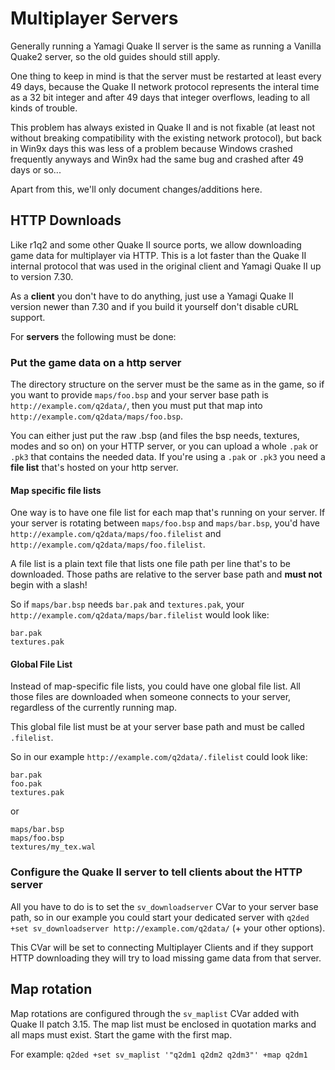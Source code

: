 # Multiplayer Servers

Generally running a Yamagi Quake II server is the same as running a
Vanilla Quake2 server, so the old guides should still apply.

One thing to keep in mind is that the server must be restarted at least
every 49 days, because the Quake II network protocol represents the
interal time as a 32 bit integer and after 49 days that integer
overflows, leading to all kinds of trouble.

This problem has always existed in Quake II and is not fixable (at least
not without breaking compatibility with the existing network protocol),
but back in Win9x days this was less of a problem because Windows
crashed frequently anyways and  Win9x had the same bug and crashed after
49 days or so...

Apart from this, we'll only document changes/additions here.



## HTTP Downloads

Like r1q2 and some other Quake II source ports, we allow downloading
game data for multiplayer via HTTP. This is a lot faster than the Quake
II internal protocol that was used in the original client and Yamagi
Quake II up to version 7.30.

As a **client** you don't have to do anything, just use a Yamagi Quake
II version newer than 7.30 and if you build it yourself don't disable
cURL support.

For **servers** the following must be done:


### Put the game data on a http server

The directory structure on the server must be the same as in the game,
so if you want to provide `maps/foo.bsp` and your server base path is
`http://example.com/q2data/`, then you must put that map into
`http://example.com/q2data/maps/foo.bsp`.

You can either just put the raw .bsp (and files the bsp needs, textures,
modes and so on) on your HTTP server, or you can upload a whole `.pak`
or `.pk3` that contains the needed data. If you're using a `.pak` or
`.pk3` you need a **file list** that's hosted on your http server.


#### Map specific file lists

One way is to have one file list for each map that's running on your
server.  If your server is rotating between `maps/foo.bsp` and
`maps/bar.bsp`, you'd have `http://example.com/q2data/maps/foo.filelist`
and `http://example.com/q2data/maps/foo.filelist`.

A file list is a plain text file that lists one file path per line
that's to be downloaded. Those paths are relative to the server base
path and **must not** begin with a slash!

So if `maps/bar.bsp` needs `bar.pak` and `textures.pak`, your
`http://example.com/q2data/maps/bar.filelist` would look like:

```
bar.pak
textures.pak
```


#### Global File List

Instead of map-specific file lists, you could have one global file list.
All those files are downloaded when someone connects to your server,
regardless of the currently running map.

This global file list must be at your server base path and must be
called `.filelist`.

So in our example `http://example.com/q2data/.filelist` could look like:

```
bar.pak
foo.pak
textures.pak
```
or

```
maps/bar.bsp
maps/foo.bsp
textures/my_tex.wal
```


### Configure the Quake II server to tell clients about the HTTP server

All you have to do is to set the `sv_downloadserver` CVar to your server
base path, so in our example you could start your dedicated server with
`q2ded +set sv_downloadserver http://example.com/q2data/` (+ your other
options).

This CVar will be set to connecting Multiplayer Clients and if they
support HTTP downloading they will try to load missing game data from
that server.



## Map rotation

Map rotations are configured through the `sv_maplist` CVar added with
Quake II patch 3.15. The map list must be enclosed in quotation marks
and all maps must exist. Start the game with the first map.

For example: `q2ded +set sv_maplist '"q2dm1 q2dm2 q2dm3"' +map q2dm1`
